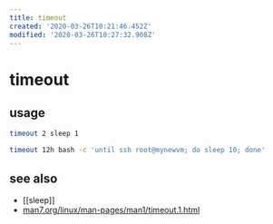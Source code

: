 ```yaml
---
title: timeout
created: '2020-03-26T10:21:46.452Z'
modified: '2020-03-26T10:27:32.908Z'
---
```


# timeout

## usage
```sh
timeout 2 sleep 1

timeout 12h bash -c 'until ssh root@mynewvm; do sleep 10; done'
```

## see also
- [[sleep]]
- [man7.org/linux/man-pages/man1/timeout.1.html](http://man7.org/linux/man-pages/man1/timeout.1.html)
